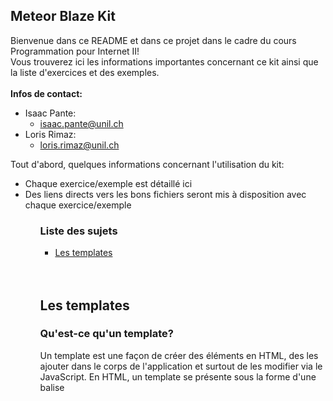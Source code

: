 <h2> Meteor Blaze Kit </h2>
<p> 
  Bienvenue dans ce README et dans ce projet dans le cadre du cours Programmation pour Internet II! <br/>
  Vous trouverez ici les informations importantes concernant ce kit ainsi que la liste d'exercices et des exemples. <br/><br/>
  <b> Infos de contact: </b>
<p>
<ul>
  <li>
    Isaac Pante:
      <ul>
        <li> <a href="mailto:isaac.pante@unil.ch"> isaac.pante@unil.ch </a> </li>
    </ul>
  </li>
  <li>
    Loris Rimaz:
      <ul>
        <li> <a href="mailto:loris.rimaz@unil.ch"> loris.rimaz@unil.ch </a> </li>
    </ul>
  </li>
</ul>
<p> Tout d'abord, quelques informations concernant l'utilisation du kit: <p>
<ul>
  <li> Chaque exercice/exemple est détaillé ici </li>
  <li> Des liens directs vers les bons fichiers seront mis à disposition avec chaque exercice/exemple </li>
<ul>
<h3> Liste des sujets </h3>
<ul>
  <li> <a href="#templates">Les templates</a></li>
</ul>
<br/>
<br/>
<h2 id="template"> Les templates </h2>
<h3> Qu'est-ce qu'un template? </h3>
<p> Un template est une façon de créer des éléments en HTML, des les ajouter dans le corps de l'application et surtout de les modifier via le JavaScript. En HTML, un template se présente sous la forme d'une balise <template> qui prend un attribut "nom". Ce nom sera utilisé pour intégrer le template dans le HTML avec la notation suivante {{> monTemplate}}. C'est aussi avec ce nom que l'on référencera le template dans le JavaScript. </p>
<xmp>
  <head>
    <title>template_ex</title>
  </head>

  <body>
    <h1>Les templates</h1>
    <!-- Ce texte est une simple balise <p> -->
    <p> Bonjour, je ne suis pas un template </p>

    <!-- Ici, au lieu d'écrire une balise <p>, on place un template
    Pour intégrer un template, la syntaxe est la suivante: {{> monTemplate}} -->
    {{> bonjour}}
  </body>

  <!-- Pour créer un template, il suffit de créer une balise <template> qui prend un attribut "name" -->
  <template name="bonjour">
    <!-- Un template contient généralement du HTML -->
    <p> Bonjour, je suis un template </p>
  </template>
</xmp>

